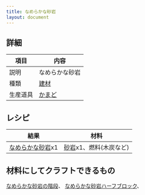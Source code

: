 ```yaml
---
title: なめらかな砂岩
layout: document
---
```

## 詳細

|項目|内容|
|---|---|
|説明|なめらかな砂岩|
|種類|[建材](建材)|
|生産道具|[かまど](かまど)|

## レシピ

|結果|材料|
|---|---|
|[なめらかな砂岩](なめらかな砂岩)x1|[砂岩](砂岩)x1、燃料(木炭など)|

## 材料にしてクラフトできるもの

[なめらかな砂岩の階段](なめらかな砂岩の階段)、
[なめらかな砂岩ハーフブロック](なめらかな砂岩ハーフブロック)、
